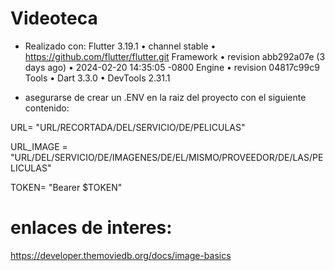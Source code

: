 # Videoteca

* Realizado con:
Flutter 3.19.1 • channel stable • https://github.com/flutter/flutter.git
Framework • revision abb292a07e (3 days ago) • 2024-02-20 14:35:05 -0800
Engine • revision 04817c99c9
Tools • Dart 3.3.0 • DevTools 2.31.1

* asegurarse de crear un .ENV en la raiz del proyecto con el siguiente contenido:


URL= "URL/RECORTADA/DEL/SERVICIO/DE/PELICULAS"

URL_IMAGE = "URL/DEL/SERVICIO/DE/IMAGENES/DE/EL/MISMO/PROVEEDOR/DE/LAS/PELICULAS"

TOKEN= "Bearer $TOKEN"


# enlaces de interes:
https://developer.themoviedb.org/docs/image-basics

